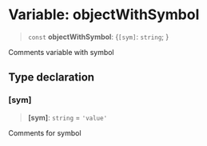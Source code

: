 # Variable: objectWithSymbol

> `const` **objectWithSymbol**: \{`[sym]`: `string`; \}

Comments variable with symbol

## Type declaration

### \[sym\]

> **\[sym\]**: `string` = `'value'`

Comments for symbol
